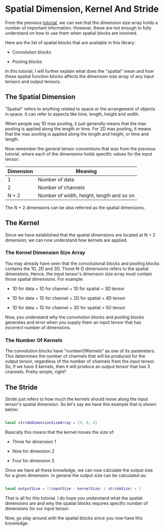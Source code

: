# Spatial Dimension, Kernel And Stride

From the previous [tutorial](GeneralTensorConventions.md), we can see that the dimension size array holds a number of important information. However, these are not enough to fully understand on how to use them when spatial blocks are involved. 

Here are the list of spatial blocks that are available in this library:

* Convolution blocks

* Pooling blocks

In this tutorial, I will further explain what does the "spatial" mean and how these spatial function blocks affects the dimension size array of any input tensors and output tensors.

## The Spatial Dimension

"Spatial" refers to anything related to space or the arrangement of objects in space. It can refer to aspects like time, length, height and width.

When people say 1D max pooling, it just generally means that the max pooling is applied along the length or time. For 2D max pooling, it means that the max pooling is applied along the length and height, or time and length.

Now remember the general tensor conventions that was from the previous tutorial, where each of the dimensions holds specific values for the input tensor:

| Dimension | Meaning                                   |
|-----------|-------------------------------------------|
| 1         | Number of data                            |
| 2         | Number of channels                        |
| N + 2     | Number of width, height, length and so on |

The N + 2 dimensions can be also referred as the spatial dimensions.

## The Kernel

Since we have established that the spatial dimensions are located at N + 2 dimension, we can now understand how kernels are applied.

### The Kernel Dimension Size Array

You may already have seen that the convolutional blocks and pooling blocks contains the 1D, 2D and 3D. Those N-D dimensions refers to the spatial dimensions. Hence, the input tensor's dimension size array must contain those spatial dimensions. For example:

* 1D for data + 1D for channel + 1D for spatial = 3D tensor

* 1D for data + 1D for channel + 2D for spatial = 4D tensor

* 1D for data + 1D for channel + 3D for spatial = 5D tensor

Now, you understand why the convolution blocks and pooling blocks generates and error when you supply them an input tensor that has incorrect number of dimensions.

### The Number Of Kernels

The convolution blocks have "numberOfKernels" as one of its parameters. This determines the number of channels that will be produced for the output tensor, regardless of the number of channels from the input tensor. So, if we have 3 kernels, then it will produce an output tensor that has 3 channels. Pretty simple, right?

## The Stride

Stride just refers to how much the kernels should move along the input tensor's spatial dimension. So let's say we have this example that is shown below:

```lua

local strideDimensionSizeArray = {3, 9, 4}

```

Basically this means that the kernel moves the size of:

*  Three for dimension 1

*  Nine for dimension 2

*  Four for dimension 3

Once we have all these knowledge, we can now calculate the output size for a given dimension. In general the output size can be calculated as:

```lua

local outputSize = ((inputSize - kernelSize) / strideSize) + 1

```

That is all for this tutorial. I do hope you understand what the spatial dimensions are and why the spatial blocks requires specific number of dimensions for our input tensor. 

Now, go play around with the spatial blocks since you now have this knowledge.
